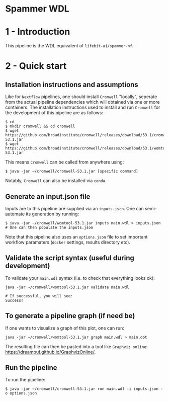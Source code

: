 # Spammer WDL

# 1 - Introduction

This pipeline is the WDL equivalent of `lifebit-ai/spammer-nf`.

# 2 - Quick start

## Installation instructions and assumptions

Like for `Nextflow` pipelines, one should install `Cromwell` "locally", seperate from the actual pipeline dependencies which will obtained via one or more containers. The installation instructions used to install and run `Cromwell` for the development of this pipeline are as follows:

```
$ cd
$ mkdir cromwell && cd cromwell
$ wget https://github.com/broadinstitute/cromwell/releases/download/53.1/cromwell-53.1.jar
$ wget https://github.com/broadinstitute/cromwell/releases/download/53.1/womtool-53.1.jar
```

This means `Cromwell` can be called from anywhere using:
```
$ java -jar ~/cromwell/cromwell-53.1.jar [specific command]
```

Notably, `Cromwell` can also be installed via `conda`.

## Generate an input.json file

Inputs are to this pipeline are supplied via an `inputs.json`. One can semi-automate its generation by running:
```
$ java -jar ~/cromwell/womtool-53.1.jar inputs main.wdl > inputs.json
# One can then populate the inputs.json
```

Note that this pipeline also uses an `options.json` file to set important workflow paramaters (`docker` settings, results directory etc).

## Validate the script syntax (useful during development)

To validate your `main.wdl` syntax (i.e. to check that everything looks ok):
```
java -jar ~/cromwell/womtool-53.1.jar validate main.wdl

# If successful, you will see:
Success!
```

## To generate a pipeline graph (if need be)

If one wants to visualize a graph of this plot, one can run:
```
java -jar ~/cromwell/womtool-53.1.jar graph main.wdl > main.dot
```
The resulting file can then be pasted into a tool like `Graphviz online`: https://dreampuf.github.io/GraphvizOnline/. 

## Run the pipeline

To run the pipeline:
```
$ java -jar ~/cromwell/cromwell-53.1.jar run main.wdl -i inputs.json -o options.json
```


